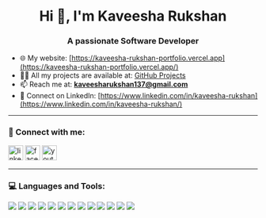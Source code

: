 <h1 align="center">Hi 👋, I'm Kaveesha Rukshan</h1>
<h3 align="center">A passionate Software Developer</h3>

- 🌐 My website: [https://kaveesha-rukshan-portfolio.vercel.app](https://kaveesha-rukshan-portfolio.vercel.app/)
- 👨‍💻 All my projects are available at: [GitHub Projects](https://github.com/kavee137?tab=repositories)
- 📫 Reach me at: **kaveesharukshan137@gmail.com**
- 💼 Connect on LinkedIn: [https://www.linkedin.com/in/kaveesha-rukshan](https://www.linkedin.com/in/kaveesha-rukshan/)

---

### 📱 Connect with me:

<p align="left">
<a href="https://linkedin.com/in/kaveesha-rukshan" target="blank"><img src="https://cdn.jsdelivr.net/npm/simple-icons@v3/icons/linkedin.svg" alt="linkedin" height="30" /></a>
<a href="https://facebook.com/kaveesharuksha" target="blank"><img src="https://cdn.jsdelivr.net/npm/simple-icons@v3/icons/facebook.svg" alt="facebook" height="30" /></a>
<!-- <a href="https://instagram.com/yourusername" target="blank"><img src="https://cdn.jsdelivr.net/npm/simple-icons@v3/icons/instagram.svg" alt="instagram" height="30" /></a> -->
<a href="https://youtube.com/@RIDERYT6" target="blank"><img src="https://cdn.jsdelivr.net/npm/simple-icons@v3/icons/youtube.svg" alt="youtube" height="30" /></a>
</p>

---

### 💻 Languages and Tools:

<p align="left">
<img src="https://img.icons8.com/color/48/000000/java-coffee-cup-logo.png"/>
<img src="https://img.icons8.com/color/48/000000/spring-logo.png"/>
<img src="https://img.icons8.com/color/48/000000/mysql-logo.png"/>
<img src="https://img.icons8.com/color/48/000000/javascript.png"/>
<img src="https://img.icons8.com/color/48/000000/html-5--v1.png"/>
<img src="https://img.icons8.com/color/48/000000/css3.png"/>
<img src="https://img.icons8.com/color/48/000000/bootstrap.png"/>
<img src="https://img.icons8.com/color/48/000000/nodejs.png"/>
<img src="https://img.icons8.com/color/48/000000/react-native.png"/>
<img src="https://img.icons8.com/color/48/000000/figma.png"/>
<img src=[https://img.icons8.com/color/48/000000/postman-api.png](https://img.icons8.com/?size=100&id=EPbEfEa7o8CB&format=png&color=000000)/>
<img src="https://img.icons8.com/color/48/000000/intellij-idea.png"/>
<img src="https://img.icons8.com/color/48/000000/git.png"/>
</p>
